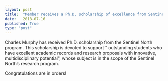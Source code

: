 ```yaml
---
layout: post
title:  "Member receives a Ph.D. scholarship of excellence from Sentinel North"
date:   2018-07-16
published: True
type: "post"
---
```


Charles Murphy has received Ph.D. scholarship from the Sentinel North program. This scholarship is devoted to support " outstanding students who have excellent academic records and research proposals with innovative,
multidisciplinary potential", whose subject is in the scope of the Sentinel North’s research program.


 Congratulations are in orders!


